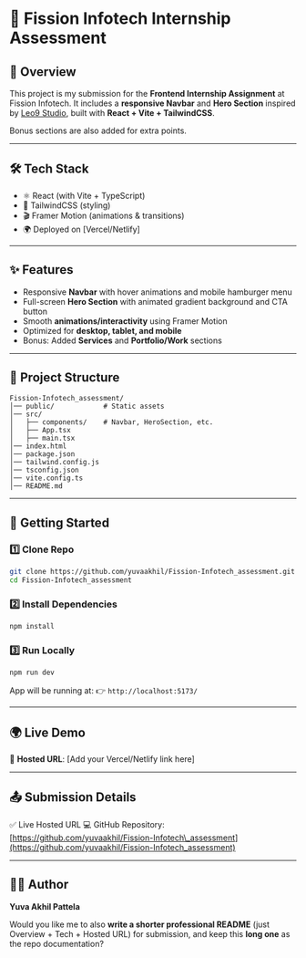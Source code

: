 # 🚀 Fission Infotech Internship Assessment

## 📌 Overview

This project is my submission for the **Frontend Internship Assignment** at Fission Infotech.
It includes a **responsive Navbar** and **Hero Section** inspired by [Leo9 Studio](https://leo9studio.com/), built with **React + Vite + TailwindCSS**.

Bonus sections are also added for extra points.

---

## 🛠️ Tech Stack

* ⚛️ React (with Vite + TypeScript)
* 🎨 TailwindCSS (styling)
* 🎬 Framer Motion (animations & transitions)
* 🌍 Deployed on \[Vercel/Netlify]

---

## ✨ Features

* Responsive **Navbar** with hover animations and mobile hamburger menu
* Full-screen **Hero Section** with animated gradient background and CTA button
* Smooth **animations/interactivity** using Framer Motion
* Optimized for **desktop, tablet, and mobile**
* Bonus: Added **Services** and **Portfolio/Work** sections

---

## 📂 Project Structure

```
Fission-Infotech_assessment/
│── public/            # Static assets
│── src/
│   ├── components/    # Navbar, HeroSection, etc.
│   ├── App.tsx
│   ├── main.tsx
│── index.html
│── package.json
│── tailwind.config.js
│── tsconfig.json
│── vite.config.ts
│── README.md
```

---

## 🚀 Getting Started

### 1️⃣ Clone Repo

```bash
git clone https://github.com/yuvaakhil/Fission-Infotech_assessment.git
cd Fission-Infotech_assessment
```

### 2️⃣ Install Dependencies

```bash
npm install
```

### 3️⃣ Run Locally

```bash
npm run dev
```

App will be running at:
👉 `http://localhost:5173/`

---

## 🌍 Live Demo

🔗 **Hosted URL**: \[Add your Vercel/Netlify link here]

---

## 📤 Submission Details

✅ Live Hosted URL
💻 GitHub Repository: [https://github.com/yuvaakhil/Fission-Infotech\_assessment](https://github.com/yuvaakhil/Fission-Infotech_assessment)

---

## 👨‍💻 Author

**Yuva Akhil Pattela**


Would you like me to also **write a shorter professional README** (just Overview + Tech + Hosted URL) for submission, and keep this **long one** as the repo documentation?
